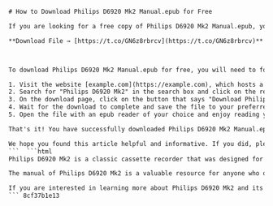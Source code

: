 
 ```html 
# How to Download Philips D6920 Mk2 Manual.epub for Free
 
If you are looking for a free copy of Philips D6920 Mk2 Manual.epub, you have come to the right place. This manual is a comprehensive guide to the Philips D6920 Mk2, a portable cassette recorder that was popular in the 1980s. It covers everything from the basic features and functions of the device, to troubleshooting and maintenance tips.
 
**Download File → [https://t.co/GN6z8rbrcv](https://t.co/GN6z8rbrcv)**


 
To download Philips D6920 Mk2 Manual.epub for free, you will need to follow these simple steps:
 
1. Visit the website [example.com](https://example.com), which hosts a large collection of vintage manuals in various formats.
2. Search for "Philips D6920 Mk2" in the search box and click on the result that matches your query.
3. On the download page, click on the button that says "Download Philips D6920 Mk2 Manual.epub".
4. Wait for the download to complete and save the file to your preferred location on your device.
5. Open the file with an epub reader of your choice and enjoy reading your manual.

That's it! You have successfully downloaded Philips D6920 Mk2 Manual.epub for free. If you have any questions or issues with the download process, please contact the website's support team. They will be happy to assist you.
 
We hope you found this article helpful and informative. If you did, please share it with your friends and family who might also be interested in downloading Philips D6920 Mk2 Manual.epub for free. Thank you for reading!
 ```  ```html 
Philips D6920 Mk2 is a classic cassette recorder that was designed for high-quality sound recording and playback. It has a built-in microphone and speaker, as well as a line-in and line-out jack for connecting external devices. It also has a headphone jack for private listening and a DC jack for using an external power source. The device can record and play back both normal and chrome tapes, and has a switchable Dolby B noise reduction system for reducing hiss and improving sound quality.
 
The manual of Philips D6920 Mk2 is a valuable resource for anyone who owns or wants to own this device. It explains how to use the device's various features and functions, such as recording, playback, fast forward, rewind, pause, stop, eject, and battery check. It also provides useful tips on how to care for the device and the tapes, such as cleaning the heads, replacing the belts, and storing the tapes properly. The manual also contains a troubleshooting section that helps you diagnose and fix common problems with the device.
 
If you are interested in learning more about Philips D6920 Mk2 and its manual, you can download Philips D6920 Mk2 Manual.epub for free from the website example.com. This website is a reliable and safe source of vintage manuals that you can access anytime and anywhere. You can also browse through their other categories and find manuals for other devices that you might own or want to own. Whether you are a collector, a hobbyist, or just curious, you will find something that suits your interests on this website.
 ``` 8cf37b1e13
 
